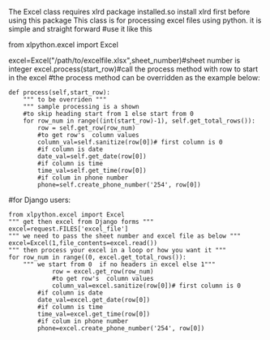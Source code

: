 The Excel class requires xlrd package installed.so install xlrd first before using this package
This class is for processing excel files using python. it is simple and straight forward
#use it like this

from xlpython.excel import Excel 

excel=Excel("/path/to/excelfile.xlsx",sheet_number)#sheet number is integer
excel.process(start_row)#call the process method with row to start in the excel
#the process method can be overridden as the example below:

    def process(self,start_row):
        """ to be overriden """
        """ sample processing is a shown
        #to skip heading start from 1 else start from 0
        for row_num in range((int(start_row)-1), self.get_total_rows()):
            row = self.get_row(row_num)
            #to get row's  column values
            column_val=self.sanitize(row[0])# first column is 0
            #if column is date
            date_val=self.get_date(row[0])
            #if column is time
            time_val=self.get_time(row[0])
            #if colum in phone number
            phone=self.create_phone_number('254', row[0])
    
            
            
#for Django users:

    from xlpython.excel import Excel
    """ get then excel from Django forms """
    excel=request.FILES['excel_file'] 
    """ we need to pass the sheet number and excel file as below """
    excel=Excel(1,file_contents=excel.read()) 
    """ then process your excel in a loop or how you want it """
    for row_num in range((0, excel.get_total_rows()): 
        """ we start from 0  if no headers in excel else 1"""
                row = excel.get_row(row_num)
                #to get row's  column values
                column_val=excel.sanitize(row[0])# first column is 0
            #if column is date
            date_val=excel.get_date(row[0])
            #if column is time
            time_val=excel.get_time(row[0])
            #if colum in phone number
            phone=excel.create_phone_number('254', row[0])

                    


